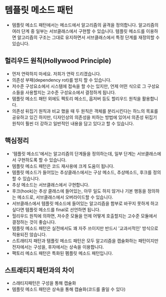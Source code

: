 # 템플릿 메소드 패턴

- 템플릿 메소드 패턴에서는 메소드에서 알고리즘의 골격을 정의합니다. 알고리즘의 여러 단계 중 일부는 서브클래스에서 구현할 수 있습니다. 템플릿 메소드를 이용하면 알고리즘의 구조는 그대로 유지하면서 서브클래스에서 특정 단계를 재정의할 수 있습니다.

## 헐리우드 원칙(Hollywood Principle)

- 먼저 연락하지 마세요. 저희가 연락 드리겠습니다.
- 의존성 부패(dependency rot)를 방지 할 수 있습니다.
- 저수준 구성요소에서 시스템에 접속을 할 수는 있지만, 언제 어떤 식으로 그 구성요소들을 사용할지는 고수준 구성요소에서 결정하게 됩니다.
- 탬플릿 메소드 패턴 외에도 펙토리 메소드, 옵저버 등도 할리우드 원칙을 활용합니다.
- 의존성 뒤집기 원칙과 비교 했을 때 두 원칙은 객체를 분리시킨다는 하느의 목표를 공유하고 있긴 하지만, 디자인상의 의존성을 피하는 방법에 있어서 의존성 뒤집기 원칙이 훨씬 더 강하고 일반적인 내용을 담고 있다고 할 수 있습니다.

## 핵심정리

- '템플릿 메소드'에서는 알고리즘의 단계들을 정의하는데, 일부 단계는 서브클래스에서 구현하도록 할 수 있습니다.
- 템플릿 메소드 패턴은 코드 재사용에 크게 도움이 됩니다.
- 템플릿 메소드가 들어있는 추상클래스에서는 구상 메소드, 추상메소드, 후크를 정의할 수 있습니다.
- 추상 메소드는 서브클래스에서 구현합니다.
- 후크(hook)는 추상 클래스에 들어있는, 아무 일도 하지 않거나 기본 행동을 정의하는 메소드로, 서브클래스에서 오버라이드할 수 있습니다.
- 서브클래스에서 템플릿 메소드에 들어있는 알고리즘을 함부로 바꾸지 못하게 하고 싶다면 템플릿 메소드를 final로 선언하면 됩니다.
- 헐리우드 원칙에 의하면, 저수준 모듈을 언제 어떻게 호출할지는 고수준 모듈에서 결정하는 것이 좋습니다.
- 템플릿 메소드 패턴은 실전에서도 꽤 자주 쓰이지만 반드시 '교과서적인' 방식으로 적용되진 않습니다.
- 스트래티지 패턴과 템플릿 메소드 패턴은 모두 알고리즘을 캡슐화하는 패턴이지만 전자에서는 구성을, 후자에서는 상속을 이용합니다.
- 팩토리 메소드 패턴은 특화된 펨플릿 메소드 패턴입니다.

## 스트래티지 패턴과의 차이

- 스래티지패턴은 구성을 통해 캡슐화
- 템플릿 메소드 패턴은 상속을 통해 캡슐화(코드를 줄일 수 있다)

